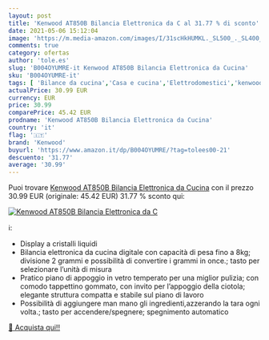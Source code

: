 ```yaml
---
layout: post
title: 'Kenwood AT850B Bilancia Elettronica da C al 31.77 % di sconto'
date: 2021-05-06 15:12:04
image: 'https://m.media-amazon.com/images/I/31scHkHUMKL._SL500_._SL400_.jpg'
comments: true
category: ofertas
author: 'tole.es'
slug: 'B004OYUMRE-it Kenwood AT850B Bilancia Elettronica da Cucina'
sku: 'B004OYUMRE-it'
tags: [ 'Bilance da cucina','Casa e cucina','Elettrodomestici','kenwood', ]
actualPrice: 30.99 EUR
currency: EUR
price: 30.99
comparePrice: 45.42 EUR
prodname: 'Kenwood AT850B Bilancia Elettronica da Cucina'
country: 'it'
flag: '🇮🇹'
brand: 'Kenwood'
buyurl: 'https://www.amazon.it/dp/B004OYUMRE/?tag=tolees00-21'
descuento: '31.77'
average: '30.99'
---
```


Puoi trovare [Kenwood AT850B Bilancia Elettronica da Cucina](https://www.amazon.it/dp/B004OYUMRE/?tag=tolees00-21) con il prezzo 30.99 EUR (originale: 45.42 EUR) 31.77 % sconto qui:

[![Kenwood AT850B Bilancia Elettronica da C](https://m.media-amazon.com/images/I/31scHkHUMKL._SL500_._SL400_.jpg)](https://www.amazon.it/dp/B004OYUMRE/?tag=tolees00-21)

ℹ️:

- Display a cristalli liquidi
- Bilancia elettronica da cucina digitale con capacità di pesa fino a 8kg; divisione 2 grammi e possibilità di convertire i grammi in once.; tasto per selezionare l’unità di misura
- Pratico piano di appoggio in vetro temperato per una miglior pulizia; con comodo tappettino gommato, con invito per l’appoggio della ciotola; elegante struttura compatta e stabile sul piano di lavoro
- Possibilità di aggiungere man mano gli ingredienti,azzerando la tara ogni volta.; tasto per accendere/spegnere; spegnimento automatico

[🛒 Acquista qui!!](https://www.amazon.it/dp/B004OYUMRE/?tag=tolees00-21)
